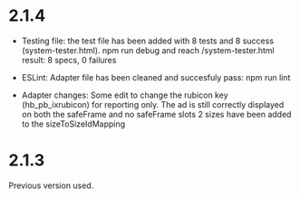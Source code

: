 # 2.1.4
 
- Testing file:
the test file has been added with 8 tests and 8 success (system-tester.html).
npm run debug  and reach /system-tester.html
result: 8 specs, 0 failures
 
- ESLint:
Adapter file has been cleaned and succesfuly pass:
npm run lint

- Adapter changes:
Some edit to change the rubicon key (hb_pb_ixrubicon) for reporting only.
The ad is still correctly displayed on both the safeFrame and no safeFrame slots
2 sizes have been added to the sizeToSizeIdMapping
 
# 2.1.3
 
Previous version used.

